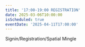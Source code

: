 ```yaml
---
title: '17:00-19:00 REGISTRATION'
date: 2025-03-06T10:00:00
isScheduled: true
eventDate: '2025-04-11T17:00:00'
---
```


Signin/Registration/Spatial Mingle

